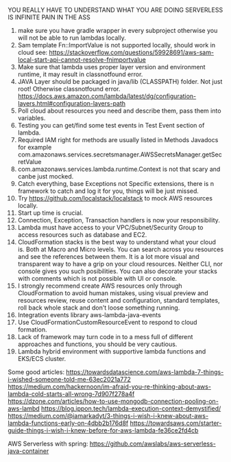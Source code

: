 YOU REALLY HAVE TO UNDERSTAND WHAT YOU ARE DOING
SERVERLESS IS INFINITE PAIN IN THE ASS

1. make sure you have gradle wrapper in every subproject otherwise you will not be able to run lambdas locally.
2. Sam template Fn::ImportValue is not supported locally, should work in cloud see: https://stackoverflow.com/questions/59928691/aws-sam-local-start-api-cannot-resolve-fnimportvalue
3. Make sure that lambda uses proper layer version and environment runtime, it may result in classnotfound error.
4. JAVA Layer should be packaged in java/lib (CLASSPATH) folder. Not just root! Otherwise classnotfound error.
   https://docs.aws.amazon.com/lambda/latest/dg/configuration-layers.html#configuration-layers-path
5. Poll cloud about resources you need and describe them, pass them into variables.
6. Testing you can get/find some test events in Test Event section of lambda.
7. Required IAM right for methods are usually listed in Methods Javadocs for example com.amazonaws.services.secretsmanager.AWSSecretsManager.getSecretValue
8. com.amazonaws.services.lambda.runtime.Context is not that scary and canbe just mocked.
9. Catch everything, base Exceptions not Specific extensions, there is n framework to catch and log it for you, things will be just missed.
10. Try https://github.com/localstack/localstack to mock AWS resources locally.
11. Start up time is crucial. 
12. Connection, Exception, Transaction handlers is now your responsibility.
13. Lambda must have access to your VPC/Subnet/Security Group to access resources such as database and EC2.
14. CloudFormation stacks is the best way to understand what your cloud is. Both at Macro and Micro levels. You can search across you resources and see the references between them. It is a lot more visual and transparent way to have a grip on your cloud resources. Neither CLI, nor console gives you such posibilities. You can also decorate your stacks with comments which is not possible with UI or console.
15. I strongly recommend create AWS resources only through CloudFormation to avoid human mistakes, using visual preview and resources review, reuse content and configuration, standard templates, roll back whole stack and don't loose something running.
16. Integration events library aws-lambda-java-events 
17. Use CloudFormationCustomResourceEvent to respond to cloud formation.
18. Lack of framework may turn code in to a mess full of different approaches and functions, you should be very cautious. 
19. Lambda hybrid environment with supportive lambda functions and EKS/ECS cluster.


Some good articles:
https://towardsdatascience.com/aws-lambda-7-things-i-wished-someone-told-me-63ec2021a772
https://medium.com/hackernoon/im-afraid-you-re-thinking-about-aws-lambda-cold-starts-all-wrong-7d907f278a4f
https://dzone.com/articles/how-to-use-mongodb-connection-pooling-on-aws-lambd
https://blog.ippon.tech/lambda-execution-context-demystified/
https://medium.com/@iamarkadyt/3-things-i-wish-i-knew-about-aws-lambda-functions-early-on-4dbb2b176d8f
https://towardsaws.com/starter-guide-things-i-wish-i-knew-before-for-aws-lambda-fe36ce2fd4cb

AWS Serverless with spring:
https://github.com/awslabs/aws-serverless-java-container
